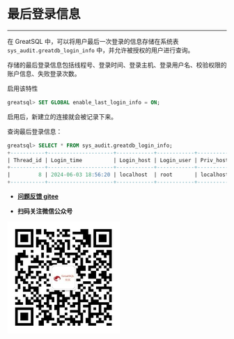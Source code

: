 # 最后登录信息
---

在 GreatSQL 中，可以将用户最后一次登录的信息存储在系统表 `sys_audit.greatdb_login_info` 中，并允许被授权的用户进行查询。

存储的最后登录信息包括线程号、登录时间、登录主机、登录用户名、校验权限的账户信息、失败登录次数。

启用该特性

```sql
greatsql> SET GLOBAL enable_last_login_info = ON;
```

启用后，新建立的连接就会被记录下来。

查询最后登录信息：

```sql
greatsql> SELECT * FROM sys_audit.greatdb_login_info;
+-----------+---------------------+------------+------------+-----------+-----------+--------------+
| Thread_id | Login_time          | Login_host | Login_user | Priv_host | Priv_user | Failed_times |
+-----------+---------------------+------------+------------+-----------+-----------+--------------+
|         8 | 2024-06-03 18:56:20 | localhost  | root       | localhost | root      |            0 |
+-----------+---------------------+------------+------------+-----------+-----------+--------------+
```

- **[问题反馈 gitee](https://gitee.com/GreatSQL/GreatSQL-Manual/issues)**

- **扫码关注微信公众号**

![greatsql-wx](../greatsql-wx.jpg)
